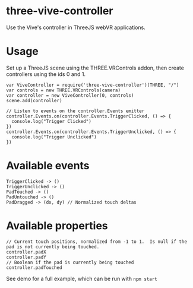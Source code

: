 # three-vive-controller

Use the Vive's controller in ThreeJS webVR applications.

# Usage

Set up a ThreeJS scene using the THREE.VRControls addon, then create controllers using the ids 0 and 1.

```
var ViveController = require('three-vive-controller')(THREE, "/")
var controls = new THREE.VRControls(camera)
var controller = new ViveController(0, controls)
scene.add(controller)

// Listen to events on the controller.Events emitter
controller.Events.on(controller.Events.TriggerClicked, () => {
  console.log("Trigger Clicked")
})
controller.Events.on(controller.Events.TriggerUnclicked, () => {
  console.log("Trigger Unclicked")
})
```

# Available events
```
TriggerClicked -> ()
TriggerUnclicked -> ()
PadTouched -> ()
PadUntouched -> ()
PadDragged -> (dx, dy) // Normalized touch deltas
```

# Available properties
```
// Current touch positions, normalized from -1 to 1.  Is null if the pad is not currently being touched.
controller.padX
controller.padY
// Boolean if the pad is currently being touched
controller.padTouched
```

See demo for a full example, which can be run with `npm start`
